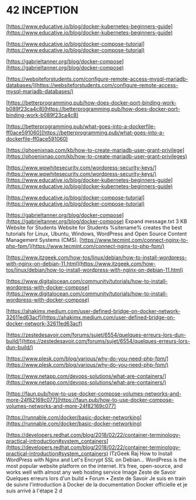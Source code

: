 # 42 INCEPTION
[https://www.educative.io/blog/docker-kubernetes-beginners-guide](https://www.educative.io/blog/docker-kubernetes-beginners-guide)

[https://www.educative.io/blog/docker-compose-tutorial](https://www.educative.io/blog/docker-compose-tutorial)

[https://gabrieltanner.org/blog/docker-compose](https://gabrieltanner.org/blog/docker-compose)

[https://websiteforstudents.com/configure-remote-access-mysql-mariadb-databases/](https://websiteforstudents.com/configure-remote-access-mysql-mariadb-databases/)

[https://betterprogramming.pub/how-does-docker-port-binding-work-b089f23ca4c8](https://betterprogramming.pub/how-does-docker-port-binding-work-b089f23ca4c8)

[https://betterprogramming.pub/what-goes-into-a-dockerfile-ff0ace591060](https://betterprogramming.pub/what-goes-into-a-dockerfile-ff0ace591060)

[https://phoenixnap.com/kb/how-to-create-mariadb-user-grant-privilege](https://phoenixnap.com/kb/how-to-create-mariadb-user-grant-privileges)

[https://www.wpwhitesecurity.com/wordpress-security-keys/](https://www.wpwhitesecurity.com/wordpress-security-keys/)
[https://www.educative.io/blog/docker-kubernetes-beginners-guide](https://www.educative.io/blog/docker-kubernetes-beginners-guide)

[https://www.educative.io/blog/docker-compose-tutorial](https://www.educative.io/blog/docker-compose-tutorial)

[https://gabrieltanner.org/blog/docker-compose](https://gabrieltanner.org/blog/docker-compose)
Expand
message.txt
3 KB
Website for Students
Website for Students
%sitename% creates the best tutorials for Linux, Ubuntu, Windows, WordPress and Open Source Content Management Systems (CMS).
[https://www.tecmint.com/connect-nginx-to-php-fpm/](https://www.tecmint.com/connect-nginx-to-php-fpm/)

 [https://www.itzgeek.com/how-tos/linux/debian/how-to-install-wordpress-with-nginx-on-debian-11.html](https://www.itzgeek.com/how-tos/linux/debian/how-to-install-wordpress-with-nginx-on-debian-11.html)

[https://www.digitalocean.com/community/tutorials/how-to-install-wordpress-with-docker-compose](https://www.digitalocean.com/community/tutorials/how-to-install-wordpress-with-docker-compose)

[https://ahakimx.medium.com/user-defined-bridge-on-docker-network-32611ed63acf](https://ahakimx.medium.com/user-defined-bridge-on-docker-network-32611ed63acf)

[https://zestedesavoir.com/forums/sujet/6554/quelques-erreurs-lors-dun-build/](https://zestedesavoir.com/forums/sujet/6554/quelques-erreurs-lors-dun-build/)

[https://www.plesk.com/blog/various/why-do-you-need-php-fpm/](https://www.plesk.com/blog/various/why-do-you-need-php-fpm/)

[https://www.netapp.com/devops-solutions/what-are-containers/](https://www.netapp.com/devops-solutions/what-are-containers/)

[https://faun.pub/how-to-use-docker-compose-volumes-networks-and-more-24f82169c077](https://faun.pub/how-to-use-docker-compose-volumes-networks-and-more-24f82169c077)

[https://runnable.com/docker/basic-docker-networking](https://runnable.com/docker/basic-docker-networking)

[https://developers.redhat.com/blog/2018/02/22/container-terminology-practical-introduction#system_containers](https://developers.redhat.com/blog/2018/02/22/container-terminology-practical-introduction#system_containers)
ITzGeek
Raj
How to Install WordPress with Nginx and Let's Encrypt SSL on Debian...
WordPress is the most popular website platform on the internet. It’s free, open-source, and works well with almost any web hosting service
Image
Zeste de Savoir
Quelques erreurs lors d'un build • Forum • Zeste de Savoir
Je suis en train de suivre l'introduction à Docker de la documentation Docker officielle et je suis arrivé à l'étape 2 d
